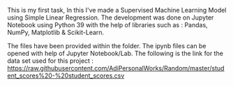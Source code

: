 This is my first task, In this I've made a Supervised Machine Learning Model using Simple Linear Regression. The development was done on Jupyter Notebook using Python 39 with the help of libraries such as : Pandas, NumPy, Matplotlib & Scikit-Learn.

The files have been provided within the folder. The ipynb files can be opened with help of Jupyter Notebook/Lab.
The following is the link for the data set used for this project : https://raw.githubusercontent.com/AdiPersonalWorks/Random/master/student_scores%20-%20student_scores.csv
